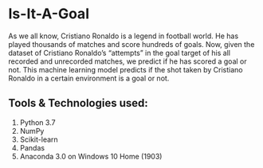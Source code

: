 # Is-It-A-Goal
As we all know, Cristiano Ronaldo is a legend in football world. He has played thousands of matches and score hundreds of goals. Now, given the dataset of Cristiano Ronaldo’s “attempts” in the goal target of his all recorded and unrecorded matches, we predict if he has scored a goal or not.
This machine learning model predicts if the shot taken by Cristiano Ronaldo in a certain environment is a goal or not.

## Tools & Technologies used:
1.	Python 3.7
2.	NumPy
3.	Scikit-learn
4.	Pandas
5.	Anaconda 3.0 on Windows 10 Home (1903)
